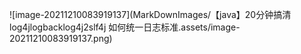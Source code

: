 ![image-20211210083919137](MarkDownImages/【java】20分钟搞清log4jlogbacklog4j2slf4j  如何统一日志标准.assets/image-20211210083919137.png)

